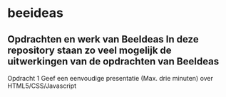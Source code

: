 # beeideas
Opdrachten en werk van BeeIdeas
In deze repository staan zo veel mogelijk de uitwerkingen van de opdrachten van BeeIdeas
---
Opdracht 1
Geef een eenvoudige presentatie (Max. drie minuten) over HTML5/CSS/Javascript
